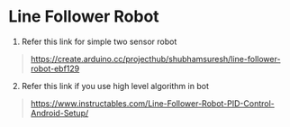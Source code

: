 # Line Follower Robot
1. Refer this link for simple two sensor robot
>https://create.arduino.cc/projecthub/shubhamsuresh/line-follower-robot-ebf129
2. Refer this link if you use high level algorithm in bot
>https://www.instructables.com/Line-Follower-Robot-PID-Control-Android-Setup/

